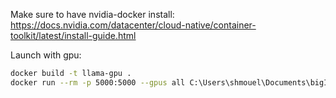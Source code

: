 Make sure to have nvidia-docker install:
https://docs.nvidia.com/datacenter/cloud-native/container-toolkit/latest/install-guide.html

Launch with gpu:
```bash
docker build -t llama-gpu .
docker run --rm -p 5000:5000 --gpus all C:\Users\shmouel\Documents\bigIA:/app/ llama-gpu
```
